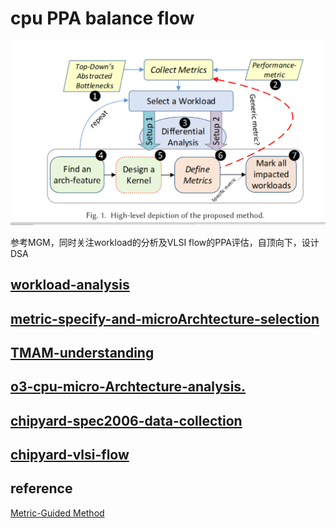 # cpu PPA balance flow

![](picture/MGM.png)

参考MGM，同时关注workload的分析及VLSI flow的PPA评估，自顶向下，设计DSA

## [workload-analysis](workload-analysis.md)

## [metric-specify-and-microArchtecture-selection](metric-specify-and-microArchtecture-selection.md)

## [TMAM-understanding](TMAM-understanding.md)

## [o3-cpu-micro-Archtecture-analysis.](o3-cpu-micro-Archtecture-analysis.md)

## [chipyard-spec2006-data-collection](chipyard-spec2006-data-collection.md)

## [chipyard-vlsi-flow](chipyard-vlsi-flow.md)


## reference

[Metric-Guided Method](https://www.researchgate.net/publication/338028324_A_Metric-Guided_Method_for_Discovering_Impactful_Features_and_Architectural_Insights_for_Skylake-Based_Processors)
